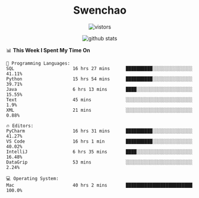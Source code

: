 <h1 align="center">Swenchao</h3>

<p align="center">
  <img src="https://visitor-badge.glitch.me/badge?page_id=Swenchao" alt="vistors" />
</p>

<p align="center">
  <img src="https://github-readme-stats.vercel.app/api?username=Swenchao&count_private=true&show_icons=true&theme=vue-dark&hide_title=true" alt="github stats" />
</p>

<!--START_SECTION:waka-->
📊 **This Week I Spent My Time On** 

```text
💬 Programming Languages: 
SQL                      16 hrs 27 mins      ██████████░░░░░░░░░░░░░░░   41.11% 
Python                   15 hrs 54 mins      ██████████░░░░░░░░░░░░░░░   39.71% 
Java                     6 hrs 13 mins       ████░░░░░░░░░░░░░░░░░░░░░   15.55% 
Text                     45 mins             ░░░░░░░░░░░░░░░░░░░░░░░░░   1.9% 
XML                      21 mins             ░░░░░░░░░░░░░░░░░░░░░░░░░   0.88%

🔥 Editors: 
PyCharm                  16 hrs 31 mins      ██████████░░░░░░░░░░░░░░░   41.27% 
VS Code                  16 hrs 1 min        ██████████░░░░░░░░░░░░░░░   40.02% 
IntelliJ                 6 hrs 35 mins       ████░░░░░░░░░░░░░░░░░░░░░   16.48% 
DataGrip                 53 mins             ░░░░░░░░░░░░░░░░░░░░░░░░░   2.24%

💻 Operating System: 
Mac                      40 hrs 2 mins       █████████████████████████   100.0%

```


<!--END_SECTION:waka-->
